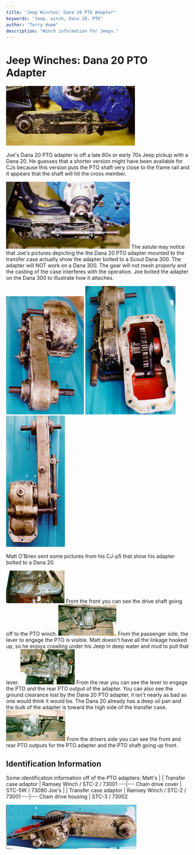```yaml
---
title: "Jeep Winches: Dana 20 PTO Adapter"
keywords: "Jeep, winch, Dana 20, PTO"
author: "Terry Howe"
description: "Winch information for Jeeps."
---
```

# Jeep Winches: Dana 20 PTO Adapter

![PTO adapter](../img/winch/d20pto04.jpg)

Joe's Dana 20 PTO adapter is off a late 60s or early 70s Jeep pickup with a Dana 20. He guesses that a shorter version might have been available for CJs because this version puts the PTO shaft very close to the frame rail and it appears that the shaft will hit the cross member.

![PTO adapter](../img/winch/d20pto06.jpg) The astute may notice that Joe's pictures depicting the the Dana 20 PTO adapter mounted to the transfer case actually show the adapter bolted to a Scout Dana 300. The adapter will NOT work on a Dana 300. The gear will not mesh properly and the casting of the case interferes with the operation. Joe bolted the adapter on the Dana 300 to illustrate how it attaches.

![PTO adapter](../img/winch/d20pto02.jpg)
![PTO adapter](../img/winch/d20pto03.jpg)
![PTO adapter](../img/winch/d20pto07.jpg)

Matt O'Brien sent some pictures from his CJ-p5 that show his adapter bolted to a Dana 20.

[![PTO adapter from the front](../img/winch/ptofrnt2t.gif)](../img/winch/ptofrnt2.gif) Front the front you can see the drive shaft going off to the PTO winch. [![PTO adapter from the passenger side](../img/winch/ptopassdt.gif)](../img/winch/ptopassd.gif) From the passenger side, the lever to engage the PTO is visible. Matt doesn't have all the linkage hooked up, so he enjoys crawling under his Jeep in deep water and mud to pull that lever. [![PTO adapter from the rear](../img/winch/ptorear1t.gif)](../img/winch/ptorear1.gif) From the rear you can see the lever to engage the PTO and the rear PTO output of the adapter. You can also see the ground clearance lost by the Dana 20 PTO adapter, it isn't nearly as bad as one would think it would be. The Dana 20 already has a deep oil pan and the bulk of the adapter is toward the high side of the transfer case. [![PTO adapter from the drivers side](../img/winch/ptodrvsdt.gif)](../img/winch/ptodrvsd.gif) From the drivers side you can see the front and rear PTO outputs for the PTO adapter and the PTO shaft going up front.

## Identification Information

Some identification information off of the PTO adapters:  Matt's |  |  Transfer case adaptor |  Ramsey Winch / STC-2 / 73001
---|---
Chain drive cover |  STC-5W / 73080
Joe's |  |  Transfer case adaptor |  Ramsey Winch / STC-2 / 73001
---|---
Chain drive housing |  STC-3 / 73002

![PTO adapter](../img/winch/d20pto05.jpg)